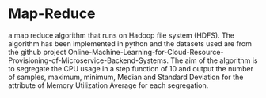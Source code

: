 # Map-Reduce
a map reduce algorithm that runs on Hadoop file system (HDFS). The algorithm has been implemented in python and the datasets used are from the github project Online-Machine-Learning-for-Cloud-Resource- Provisioning-of-Microservice-Backend-Systems. The aim of the algorithm is to segregate the CPU usage in a step function of 10 and output the number of samples, maximum, minimum, Median and Standard Deviation for the attribute of Memory Utilization Average for each segregation.
